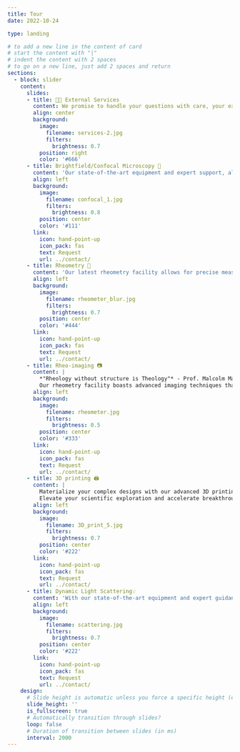 ```yaml
---
title: Tour
date: 2022-10-24

type: landing

# to add a new line in the content of card
# start the content with "|"
# indent the content with 2 spaces
# to go on a new line, just add 2 spaces and return
sections:
  - block: slider
    content:
      slides:
      - title: 🧑‍🏭 External Services
        content: We promise to handle your questions with care, your experiments with precision, and occasionally, your coffee spills with panic! Take a look at the services we offer...
        align: center
        background:
          image:
            filename: services-2.jpg
            filters:
              brightness: 0.7
          position: right
          color: '#666'
      - title: Brightfield/Confocal Microscopy 🔬
        content: 'Our state-of-the-art equipment and expert support, allows users to capture detailed three-dimensional images with exceptional clarity and precision. Whether investigating cellular dynamics, studying intricate colloidal networks, or delving into fluorescent labeling, our microscopy facility provides the tools and expertise needed to achieve the desired results. Join us in unlocking new insights and pushing the boundaries of scientific discovery. Contact us to schedule your session today.'
        align: left
        background:
          image:
            filename: confocal_1.jpg
            filters:
              brightness: 0.8
          position: center
          color: '#111'
        link:
          icon: hand-point-up
          icon_pack: fas
          text: Request
          url: ../contact/
      - title: Rheometry 🫗
        content: 'Our latest rheometry facility allows for precise measurement and analysis of viscosity, elasticity, and flow properties across a wide range of temperatures and shear rates. From understanding the flow characteristics of polymer solutions and colloids to studying the rheological properties of biological fluids, our facility offers the tools and expertise to tackle diverse research challenges. Contact us to explore the capabilities of our rheometry facility.'
        align: left
        background:
          image:
            filename: rheometer_blur.jpg
            filters:
              brightness: 0.7
          position: center
          color: '#444'
        link:
          icon: hand-point-up
          icon_pack: fas
          text: Request
          url: ../contact/
      - title: Rheo-imaging 📷
        content: |
          *"Rheology without structure is Theology"* - Prof. Malcolm Mackley.  
          Our rheometry facility boasts advanced imaging techniques that allow in-situ measurements on materials undergoing shear flow.
        align: left
        background:
          image:
            filename: rheometer.jpg
            filters:
              brightness: 0.5
          position: center
          color: '#333'
        link:
          icon: hand-point-up
          icon_pack: fas
          text: Request
          url: ../contact/
      - title: 3D printing 🖨️
        content: |
          Materialize your complex designs with our advanced 3D printing facility tailored for scientific research. Having different filament options to choose from, we empower researchers to innovate with ease. From custom lab equipment to intricate prototypes, our facility delivers with accuracy and reliability.   
          Elevate your scientific exploration and accelerate breakthroughs with our comprehensive 3D printing solutions.
        align: left
        background:
          image:
            filename: 3D_print_5.jpg
            filters:
              brightness: 0.7
          position: center
          color: '#222'
        link:
          icon: hand-point-up
          icon_pack: fas
          text: Request
          url: ../contact/
      - title: Dynamic Light Scattering💡
        content: 'With our state-of-the-art equipment and expert guidance, you will gain unprecedented insights into the size, distribution, and dynamics of particles and molecules in solution. From characterizing nanoparticles to studying protein aggregation, DLS offers non-invasive, rapid analysis for a wide range of applications. Schedule a session today and discover the potential of DLS to drive your research forward.'
        align: left
        background:
          image:
            filename: scattering.jpg
            filters:
              brightness: 0.7
          position: center
          color: '#222'
        link:
          icon: hand-point-up
          icon_pack: fas
          text: Request
          url: ../contact/
    design:
      # Slide height is automatic unless you force a specific height (e.g. '400px')
      slide_height: ''
      is_fullscreen: true
      # Automatically transition through slides?
      loop: false
      # Duration of transition between slides (in ms)
      interval: 2000
---
```

